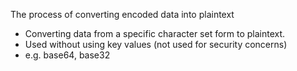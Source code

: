 The process of converting encoded data into plaintext
- Converting data from a specific character set form to plaintext. 
- Used without using key values (not used for security concerns)
- e.g. base64, base32